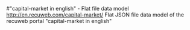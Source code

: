#"capital-market in english" - Flat file data model
http://en.recuweb.com/capital-market/
Flat JSON file data model of the recuweb portal "capital-market in english"
